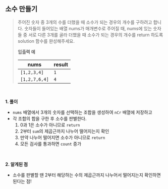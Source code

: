## 소수 만들기

> 주어진 숫자 중 3개의 수를 더했을 때 소수가 되는 경우의 개수를 구하려고 합니다. 숫자들이 들어있는 배열 nums가 매개변수로 주어질 때, nums에 있는 숫자들 중 서로 다른 3개를 골라 더했을 때 소수가 되는 경우의 개수를 return 하도록 solution 함수를 완성해주세요.
>
> **입출력 예**
>
> | nums          | result |
> | ------------- | ------ |
> | `[1,2,3,4]`   | `1`    |
> | `[1,2,7,6,4]` | `4`    |

<br>

**1. 풀이**

- `nums` 배열에서 3개의 숫자를 선택하는 조합을 생성하여 `nCr` 배열에 저장하고
- 각 조합의 합을 구한 후 소수를 판별한다.
  1. 0과 1은 소수가 아니므로 `return`
  2. 2부터 `sum`의 제곱근까지 나누어 떨어지는지 확인
  3. 만약 나누어 떨어지면 소수가 아니므로 `return`
  4. 모든 검사를 통과하면 `count` 증가

<br>

**2. 알게된 점**

- 소수를 판별할 땐 2부터 해당하는 수의 제곱근까지 나누어서 떨어지는지 확인하면 된다는 점!
